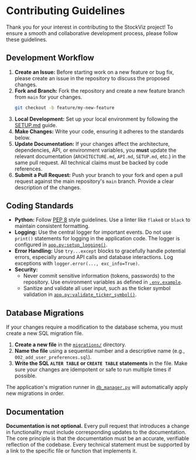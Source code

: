 # Contributing Guidelines

Thank you for your interest in contributing to the StockViz project! To ensure a smooth and collaborative development process, please follow these guidelines.

## Development Workflow

1.  **Create an Issue:** Before starting work on a new feature or bug fix, please create an issue in the repository to discuss the proposed changes.
2.  **Fork and Branch:** Fork the repository and create a new feature branch from `main` for your changes.
    ```sh
    git checkout -b feature/my-new-feature
    ```
3.  **Local Development:** Set up your local environment by following the [SETUP.md](./SETUP.md) guide.
4.  **Make Changes:** Write your code, ensuring it adheres to the standards below.
5.  **Update Documentation:** If your changes affect the architecture, dependencies, API, or environment variables, you **must** update the relevant documentation (`ARCHITECTURE.md`, `API.md`, `SETUP.md`, etc.) in the same pull request. All technical claims must be backed by code references.
6.  **Submit a Pull Request:** Push your branch to your fork and open a pull request against the main repository's `main` branch. Provide a clear description of the changes.

## Coding Standards

*   **Python:** Follow [PEP 8](https://www.python.org/dev/peps/pep-0008/) style guidelines. Use a linter like `flake8` or `black` to maintain consistent formatting.
*   **Logging:** Use the central logger for important events. Do not use `print()` statements for logging in the application code. The logger is configured in [`app.py:setup_logging()`](./app.py).
*   **Error Handling:** Use `try...except` blocks to gracefully handle potential errors, especially around API calls and database interactions. Log exceptions with `logger.error(..., exc_info=True)`.
*   **Security:**
    *   Never commit sensitive information (tokens, passwords) to the repository. Use environment variables as defined in [`.env.example`](./.env.example).
    *   Sanitize and validate all user input, such as the ticker symbol validation in [`app.py:validate_ticker_symbol()`](./app.py).

## Database Migrations

If your changes require a modification to the database schema, you must create a new SQL migration file.

1.  **Create a new file** in the [`migrations/`](./migrations/) directory.
2.  **Name the file** using a sequential number and a descriptive name (e.g., `002_add_user_preferences.sql`).
3.  **Write the SQL `ALTER TABLE` or `CREATE TABLE` statements** in the file. Make sure your changes are idempotent or safe to run multiple times if possible.

The application's migration runner in [`db_manager.py`](./db_manager.py) will automatically apply new migrations in order.

## Documentation

**Documentation is not optional.** Every pull request that introduces a change in functionality must include corresponding updates to the documentation. The core principle is that the documentation must be an accurate, verifiable reflection of the codebase. Every technical statement must be supported by a link to the specific file or function that implements it.

